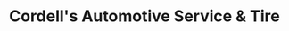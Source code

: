 ---
title: "Cordell's Automotive Service & Tire"
url: /onalaska/cordells-automotive-service-and-tire/
shop: car repair
---